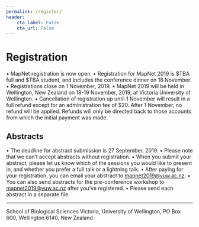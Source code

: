 ```yaml
---
permalink: /register/
header:
    cta_label: False
    cta_url: False
---
```


<span></span>

# Registration

•	MapNet registration is now open.
•	Registration for MapNet 2019 is $TBA full and $TBA student, and includes the conference dinner on 18 November.
•	Registrations close on 1 November, 2019.
•	MapNet 2019 will be held in Wellington, New Zealand on 18-19 November, 2019, at Victoria University of Wellington.
•	Cancellation of registration up until 1 November will result in a full refund except for an administration fee of $20. After 1 November, no refund will be applied. Refunds will only be directed back to those accounts from which the initial payment was made.


## Abstracts

•	The deadline for abstract submission is 27 September, 2019.
•	Please note that we can’t accept abstracts without registration.
•	When you submit your abstract, please let us know which of the sessions you would like to present in, and whether you prefer a full talk or a lightning talk.
•	After paying for your registration, you can email your abstract to mapnet2019@vuw.ac.nz.
•	You can also send abstracts for the pre-conference workshop to mapnet2019@vuw.ac.nz after you’ve registered.
•	Please send each abstract in a separate file.

________________________________________
School of Biological Sciences Victoria, University of Wellington, PO Box 600, Wellington 6140, New Zealand

